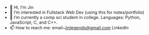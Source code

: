 - 👋 Hi, I’m Jin
- 👀 I’m interested in Fullstack Web Dev (using this for notes/portfolio)
- 🌱 I’m currently a comp sci student in college. Languages: Python, JavaScript, C, and C++.
- 📫 How to reach me: email~jinlegends@gmail.com LinkedIn
